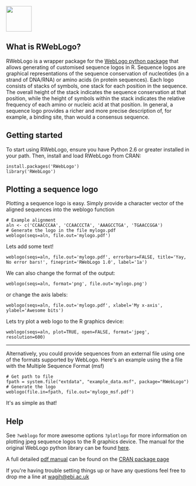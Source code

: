 <img src="https://raw.githubusercontent.com/omarwagih/RWebLogo/master/build/logo.png" height="70px" />

## What is RWebLogo?
RWebLogo is a wrapper package for the [WebLogo python package](http://weblogo.threeplusone.com/manual.html) that allows generating of customised sequence logos in R. Sequence logos are graphical representations of the sequence conservation of nucleotides (in a strand of DNA/RNA) or amino acids (in protein sequences). Each logo consists of stacks of symbols, one stack for each position in the sequence. The overall height of the stack indicates the sequence conservation at that position, while the height of symbols within the stack indicates the relative frequency of each amino or nucleic acid at that position. In general, a sequence logo provides a richer and more precise description of, for example, a binding site, than would a consensus sequence.

## Getting started
To start using RWebLogo, ensure you have Python 2.6 or greater installed in your path. Then, install and load RWebLogo from CRAN:

    install.packages('RWebLogo')
    library('RWebLogo')

## Plotting a sequence logo 
Plotting a sequence logo is easy. Simply provide a character vector of the aligned sequences into the weblogo function
    
    # Example alignment
    aln <- c('CCAACCCAA', 'CCAACCCTA', 'AAAGCCTGA', 'TGAACCGGA')
    # Generate the logo in the file mylogo.pdf
    weblogo(seqs=aln, file.out='mylogo.pdf')

Lets add some text!

    weblogo(seqs=aln, file.out='mylogo.pdf', errorbars=FALSE, title='Yay, No error bars!', fineprint='RWebLogo 1.0', label='1a')
    
We can also change the format of the output:

    weblogo(seqs=aln, format='png', file.out='mylogo.png')

or change the axis labels:

    weblogo(seqs=aln, file.out='mylogo.pdf', xlabel='My x-axis', ylabel='Awesome bits')

Lets try plot a web logo to the R graphics device:

    weblogo(seqs=aln, plot=TRUE, open=FALSE, format='jpeg', resolution=600)
    
<hr/>
Alternatively, you could provide sequences from an external file using one of the formats supported by WebLogo. Here's an example using the a file with the Multiple Sequence Format (msf)
    
    # Get path to file
    fpath = system.file("extdata", "example_data.msf", package="RWebLogo")
    # Generate the logo 
    weblogo(file.in=fpath, file.out='mylogo_msf.pdf')

It's as simple as that! 

## Help
See `?weblogo` for more awesome options `?plotlogo` for more information on plotting jpeg sequence logos to the R graphics device. The manual for the original WebLogo python library can be found [here](http://weblogo.threeplusone.com/manual.html).

A full detailed [pdf manual](http://cran.r-project.org/web/packages/RWebLogo/RWebLogo.pdf) can be found on the [CRAN package page](http://cran.r-project.org/web/packages/RWebLogo/index.html)
    
If you're having trouble setting things up or have any questions feel free to drop me a line at [wagih@ebi.ac.uk](mailto:wagih@ebi.ac.uk)

  

